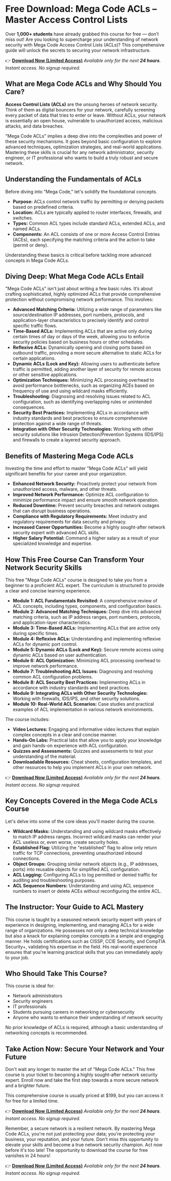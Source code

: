 # Free Download: Mega Code ACLs – Master Access Control Lists

Over **1,000+ students** have already grabbed this course for free — don’t miss out!
Are you looking to supercharge your understanding of network security with Mega Code Access Control Lists (ACLs)? This comprehensive guide will unlock the secrets to securing your network infrastructure.

👉 **[Download Now (Limited Access)](https://udemywork.com/mega-code-acls)**
_Available only for the next **24 hours**. Instant access. No signup required._

## What are Mega Code ACLs and Why Should You Care?

**Access Control Lists (ACLs)** are the unsung heroes of network security. Think of them as digital bouncers for your network, carefully screening every packet of data that tries to enter or leave. Without ACLs, your network is essentially an open house, vulnerable to unauthorized access, malicious attacks, and data breaches.

"Mega Code ACLs" implies a deep dive into the complexities and power of these security mechanisms. It goes beyond basic configuration to explore advanced techniques, optimization strategies, and real-world applications. Mastering these skills is crucial for any network administrator, security engineer, or IT professional who wants to build a truly robust and secure network.

## Understanding the Fundamentals of ACLs

Before diving into "Mega Code," let's solidify the foundational concepts.

*   **Purpose:** ACLs control network traffic by permitting or denying packets based on predefined criteria.
*   **Location:** ACLs are typically applied to router interfaces, firewalls, and switches.
*   **Types:** Common ACL types include standard ACLs, extended ACLs, and named ACLs.
*   **Components:** An ACL consists of one or more Access Control Entries (ACEs), each specifying the matching criteria and the action to take (permit or deny).

Understanding these basics is critical before tackling more advanced concepts in Mega Code ACLs.

## Diving Deep: What Mega Code ACLs Entail

"Mega Code ACLs" isn't just about writing a few basic rules. It’s about crafting sophisticated, highly optimized ACLs that provide comprehensive protection without compromising network performance. This involves:

*   **Advanced Matching Criteria:** Utilizing a wide range of parameters like source/destination IP addresses, port numbers, protocols, and application-layer characteristics to precisely identify and control specific traffic flows.
*   **Time-Based ACLs:** Implementing ACLs that are active only during certain times of day or days of the week, allowing you to enforce security policies based on business hours or other schedules.
*   **Reflexive ACLs:** Dynamically opening and closing ports based on outbound traffic, providing a more secure alternative to static ACLs for certain applications.
*   **Dynamic ACLs (Lock and Key):** Allowing users to authenticate before traffic is permitted, adding another layer of security for remote access or other sensitive applications.
*   **Optimization Techniques:** Minimizing ACL processing overhead to avoid performance bottlenecks, such as organizing ACEs based on frequency of use and using wildcard masks efficiently.
*   **Troubleshooting:** Diagnosing and resolving issues related to ACL configuration, such as identifying overlapping rules or unintended consequences.
*   **Security Best Practices:** Implementing ACLs in accordance with industry standards and best practices to ensure comprehensive protection against a wide range of threats.
*   **Integration with Other Security Technologies:** Working with other security solutions like Intrusion Detection/Prevention Systems (IDS/IPS) and firewalls to create a layered security approach.

## Benefits of Mastering Mega Code ACLs

Investing the time and effort to master "Mega Code ACLs" will yield significant benefits for your career and your organization.

*   **Enhanced Network Security:** Proactively protect your network from unauthorized access, malware, and other threats.
*   **Improved Network Performance:** Optimize ACL configuration to minimize performance impact and ensure smooth network operation.
*   **Reduced Downtime:** Prevent security breaches and network outages that can disrupt business operations.
*   **Compliance with Regulatory Requirements:** Meet industry and regulatory requirements for data security and privacy.
*   **Increased Career Opportunities:** Become a highly sought-after network security expert with advanced ACL skills.
*   **Higher Salary Potential:** Command a higher salary as a result of your specialized knowledge and expertise.

## How This Free Course Can Transform Your Network Security Skills

This free "Mega Code ACLs" course is designed to take you from a beginner to a proficient ACL expert. The curriculum is structured to provide a clear and concise learning experience.

*   **Module 1: ACL Fundamentals Revisited:** A comprehensive review of ACL concepts, including types, components, and configuration basics.
*   **Module 2: Advanced Matching Techniques:** Deep dive into advanced matching criteria, such as IP address ranges, port numbers, protocols, and application-layer characteristics.
*   **Module 3: Time-Based ACLs:** Implementing ACLs that are active only during specific times.
*   **Module 4: Reflexive ACLs:** Understanding and implementing reflexive ACLs for dynamic port control.
*   **Module 5: Dynamic ACLs (Lock and Key):** Secure remote access using dynamic ACLs based on user authentication.
*   **Module 6: ACL Optimization:** Minimizing ACL processing overhead to improve network performance.
*   **Module 7: Troubleshooting ACL Issues:** Diagnosing and resolving common ACL configuration problems.
*   **Module 8: ACL Security Best Practices:** Implementing ACLs in accordance with industry standards and best practices.
*   **Module 9: Integrating ACLs with Other Security Technologies:** Working with firewalls, IDS/IPS, and other security solutions.
*   **Module 10: Real-World ACL Scenarios:** Case studies and practical examples of ACL implementation in various network environments.

The course includes:

*   **Video Lectures:** Engaging and informative video lectures that explain complex concepts in a clear and concise manner.
*   **Hands-On Labs:** Practical labs that allow you to apply your knowledge and gain hands-on experience with ACL configuration.
*   **Quizzes and Assessments:** Quizzes and assessments to test your understanding of the material.
*   **Downloadable Resources:** Cheat sheets, configuration templates, and other resources to help you implement ACLs in your own network.

👉 **[Download Now (Limited Access)](https://udemywork.com/mega-code-acls)**
_Available only for the next **24 hours**. Instant access. No signup required._

## Key Concepts Covered in the Mega Code ACLs Course

Let's delve into some of the core ideas you'll master during the course.

*   **Wildcard Masks:** Understanding and using wildcard masks effectively to match IP address ranges.  Incorrect wildcard masks can render your ACL useless or, even worse, create security holes.
*   **Established Flag:** Utilizing the "established" flag to allow only return traffic for TCP connections, preventing unauthorized inbound connections.
*   **Object Groups:** Grouping similar network objects (e.g., IP addresses, ports) into reusable objects for simplified ACL configuration.
*   **ACL Logging:** Configuring ACLs to log permitted or denied traffic for auditing and troubleshooting purposes.
*   **ACL Sequence Numbers:** Understanding and using ACL sequence numbers to insert or delete ACEs without reconfiguring the entire ACL.

## The Instructor: Your Guide to ACL Mastery

This course is taught by a seasoned network security expert with years of experience in designing, implementing, and managing ACLs for a wide range of organizations. He possesses not only a deep technical knowledge but also a knack for explaining complex concepts in a simple and engaging manner. He holds certifications such as CISSP, CCIE Security, and CompTIA Security+, validating his expertise in the field. His real-world experience ensures that you're learning practical skills that you can immediately apply to your job.

## Who Should Take This Course?

This course is ideal for:

*   Network administrators
*   Security engineers
*   IT professionals
*   Students pursuing careers in networking or cybersecurity
*   Anyone who wants to enhance their understanding of network security

No prior knowledge of ACLs is required, although a basic understanding of networking concepts is recommended.

## Take Action Now: Secure Your Network and Your Future

Don't wait any longer to master the art of "Mega Code ACLs." This free course is your ticket to becoming a highly sought-after network security expert. Enroll now and take the first step towards a more secure network and a brighter future.

This comprehensive course is usually priced at $199, but you can access it for free for a limited time.

👉 **[Download Now (Limited Access)](https://udemywork.com/mega-code-acls)**
_Available only for the next **24 hours**. Instant access. No signup required._

Remember, a secure network is a resilient network. By mastering Mega Code ACLs, you're not just protecting your data; you're protecting your business, your reputation, and your future. Don't miss this opportunity to elevate your skills and become a true network security champion. Act now before it's too late! The opportunity to download the course for free vanishes in 24 hours!

👉 **[Download Now (Limited Access)](https://udemywork.com/mega-code-acls)**
_Available only for the next **24 hours**. Instant access. No signup required._
